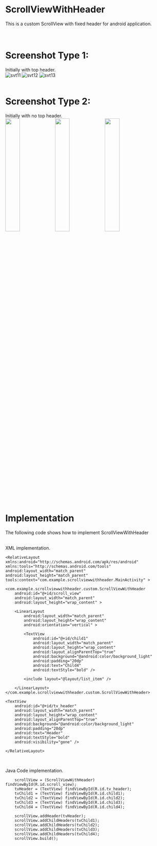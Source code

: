 # ScrollViewWithHeader
This is a custom ScrollView with fixed header for android application.<br>
<br>
<br>
# Screenshot Type 1:<br>
Initially with top header.<br>
![svt11](https://cloud.githubusercontent.com/assets/1692653/9235156/a6dd7344-415a-11e5-8fee-22d1c3fe482f.png)
![svt12](https://cloud.githubusercontent.com/assets/1692653/9235186/c77a4cd0-415a-11e5-81fb-47d5143b33aa.png)
![svt13](https://cloud.githubusercontent.com/assets/1692653/9235207/dc1179ac-415a-11e5-951b-47f07dff6836.png)
<br>
<br>
# Screenshot Type 2:<br>
Initially with no top header.<br>
<img src="https://cloud.githubusercontent.com/assets/1692653/9235275/654d8472-415b-11e5-85ba-cf1cfdde159f.png" width="30%" height="30%" />
<img src="https://cloud.githubusercontent.com/assets/1692653/9235279/6e3bb284-415b-11e5-80d9-10b9f155fea0.png" width="30%" height="30%" />
<img src="https://cloud.githubusercontent.com/assets/1692653/9235283/73cff890-415b-11e5-88c7-ee70c95f1f57.png" width="30%" height="30%"/>
<br>
<br>

# Implementation<br>
The following code shows how to implement ScrollViewWithHeader<br><br>

XML implementation.<br>

    <RelativeLayout xmlns:android="http://schemas.android.com/apk/res/android"
    xmlns:tools="http://schemas.android.com/tools"
    android:layout_width="match_parent"
    android:layout_height="match_parent"
    tools:context="com.example.scrollviewwithheader.MainActivity" >

    <com.example.scrollviewwithheader.custom.ScrollViewWithHeader
        android:id="@+id/scroll_view"
        android:layout_width="match_parent"
        android:layout_height="wrap_content" >

        <LinearLayout
            android:layout_width="match_parent"
            android:layout_height="wrap_content"
            android:orientation="vertical" >
            
            <TextView
                android:id="@+id/child1"
                android:layout_width="match_parent"
                android:layout_height="wrap_content"
                android:layout_alignParentTop="true"
                android:background="@android:color/background_light"
                android:padding="20dp"
                android:text="Child4"
                android:textStyle="bold" />

            <include layout="@layout/list_item" />

        </LinearLayout>
    </com.example.scrollviewwithheader.custom.ScrollViewWithHeader>

    <TextView
        android:id="@+id/tv_header"
        android:layout_width="match_parent"
        android:layout_height="wrap_content"
        android:layout_alignParentTop="true"
        android:background="@android:color/background_light"
        android:padding="20dp"
        android:text="Header"
        android:textStyle="bold"
        android:visibility="gone" />

    </RelativeLayout>
<br>

Java Code implementation.
	
		scrollView = (ScrollViewWithHeader) findViewById(R.id.scroll_view);
		tvHeader = (TextView) findViewById(R.id.tv_header);
		tvChild1 = (TextView) findViewById(R.id.child1);
		tvChild2 = (TextView) findViewById(R.id.child2);
		tvChild3 = (TextView) findViewById(R.id.child3);
		tvChild4 = (TextView) findViewById(R.id.child4);
		
		scrollView.addHeader(tvHeader);
		scrollView.addChildHeaders(tvChild1);
		scrollView.addChildHeaders(tvChild2);
		scrollView.addChildHeaders(tvChild3);
		scrollView.addChildHeaders(tvChild4);
		scrollView.build();
	



